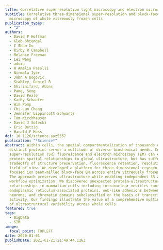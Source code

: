 ```yaml
---
title: Correlative superresolution light microscopy and electron microscopy
subtitle: Correlative three-dimensional super-resolution and block-face electron
  microscopy of whole vitreously frozen cells
publication_types:
  - "2"
authors:
  - David P Hoffman
  - Gleb Shtengel
  - C Shan Xu
  - Kirby R Campbell
  - Melanie Freeman
  - Lei Wang
  - admin
  - H Amalia Pasolli
  - Nirmala Iyer
  - John A Bogovic
  - Stabley, Daniel R
  - Shirinifard, Abbas
  - Pang, Song
  - David Peale
  - Kathy Schaefer
  - Wim Pomp
  - Chi-Lun Chang
  - Jennifer Lippincott-Schwartz
  - Tom Kirchhausen
  - David J Solecki
  - Eric Betzig
  - Harald F Hess
doi: 10.1126/science.aaz5357
publication: "*Science*"
abstract: Within cells, the spatial compartmentalization of thousands of
  distinct proteins serves a multitude of diverse biochemical needs. Correlative
  super-resolution (SR) fluorescence and electron microscopy (EM) can elucidate
  protein spatial relationships to global ultrastructure, but has suffered from
  tradeoffs of structure preservation, fluorescence retention, resolution, and
  field of view. We developed a platform for three-dimensional cryogenic SR and
  focused ion beam-milled block-face EM across entire vitreously frozen cells.
  The approach preserves ultrastructure while enabling independent SR and EM
  workflow optimization. We discovered unexpected protein-ultrastructure
  relationships in mammalian cells including intranuclear vesicles containing
  endoplasmic reticulum-associated proteins, web-like adhesions between cultured
  neurons, and chromatin domains subclassified on the basis of transcriptional
  activity. Our findings illustrate the value of a comprehensive multimodal view
  of ultrastructural variability across whole cells.
featured: true
tags:
  - BigData
  - SIM
image:
  focal_point: TOPLEFT
date: 2020-01-01
publishDate: 2021-02-21T21:49:44.126Z
---
```

